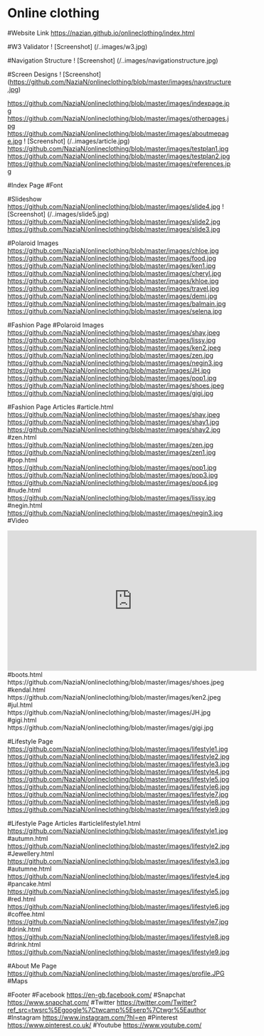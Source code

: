 # Online clothing 

#Website Link
https://nazian.github.io/onlineclothing/index.html

#W3 Validator
! [Screenshot] (/..images/w3.jpg)

#Navigation Structure 
! [Screenshot] (/..images/navigationstructure.jpg)

#Screen Designs
! [Screenshot] (https://github.com/NaziaN/onlineclothing/blob/master/images/navstructure.jpg) 

https://github.com/NaziaN/onlineclothing/blob/master/images/indexpage.jpg
https://github.com/NaziaN/onlineclothing/blob/master/images/otherpages.jpg
https://github.com/NaziaN/onlineclothing/blob/master/images/aboutmepage.jpg
! [Screenshot] (/..images/article.jpg)
https://github.com/NaziaN/onlineclothing/blob/master/images/testplan1.jpg
https://github.com/NaziaN/onlineclothing/blob/master/images/testplan2.jpg
https://github.com/NaziaN/onlineclothing/blob/master/images/references.jpg

#Index Page 
#Font 
<link href="https://fonts.googleapis.com/css?family=League+Script" rel="stylesheet">

#Slideshow 
https://github.com/NaziaN/onlineclothing/blob/master/images/slide4.jpg
! [Screenshot] (/..images/slide5.jpg)
https://github.com/NaziaN/onlineclothing/blob/master/images/slide2.jpg
https://github.com/NaziaN/onlineclothing/blob/master/images/slide3.jpg

#Polaroid Images 
https://github.com/NaziaN/onlineclothing/blob/master/images/chloe.jpg
https://github.com/NaziaN/onlineclothing/blob/master/images/food.jpg
https://github.com/NaziaN/onlineclothing/blob/master/images/ken1.jpg
https://github.com/NaziaN/onlineclothing/blob/master/images/cheryl.jpg
https://github.com/NaziaN/onlineclothing/blob/master/images/khloe.jpg
https://github.com/NaziaN/onlineclothing/blob/master/images/travel.jpg
https://github.com/NaziaN/onlineclothing/blob/master/images/demi.jpg
https://github.com/NaziaN/onlineclothing/blob/master/images/balmain.jpg
https://github.com/NaziaN/onlineclothing/blob/master/images/selena.jpg

#Fashion Page 
#Polaroid Images 
https://github.com/NaziaN/onlineclothing/blob/master/images/shay.jpeg
https://github.com/NaziaN/onlineclothing/blob/master/images/lissy.jpg
https://github.com/NaziaN/onlineclothing/blob/master/images/ken2.jpeg
https://github.com/NaziaN/onlineclothing/blob/master/images/zen.jpg
https://github.com/NaziaN/onlineclothing/blob/master/images/negin3.jpg
https://github.com/NaziaN/onlineclothing/blob/master/images/JH.jpg
https://github.com/NaziaN/onlineclothing/blob/master/images/pop1.jpg
https://github.com/NaziaN/onlineclothing/blob/master/images/shoes.jpeg
https://github.com/NaziaN/onlineclothing/blob/master/images/gigi.jpg

#Fashion Page Articles
#article.html 
https://github.com/NaziaN/onlineclothing/blob/master/images/shay.jpeg
https://github.com/NaziaN/onlineclothing/blob/master/images/shay1.jpg
https://github.com/NaziaN/onlineclothing/blob/master/images/shay2.jpg
#zen.html
https://github.com/NaziaN/onlineclothing/blob/master/images/zen.jpg
https://github.com/NaziaN/onlineclothing/blob/master/images/zen1.jpg
#pop.html
https://github.com/NaziaN/onlineclothing/blob/master/images/pop1.jpg
https://github.com/NaziaN/onlineclothing/blob/master/images/pop3.jpg
https://github.com/NaziaN/onlineclothing/blob/master/images/pop4.jpg
#nude.html
https://github.com/NaziaN/onlineclothing/blob/master/images/lissy.jpg
#negin.html
https://github.com/NaziaN/onlineclothing/blob/master/images/negin3.jpg
#Video
<iframe width="560" height="315" src="https://www.youtube.com/embed/MheNNrnqh4k" frameborder="0" gesture="media" allow="encrypted-media" allowfullscreen></iframe>
#boots.html
https://github.com/NaziaN/onlineclothing/blob/master/images/shoes.jpeg
#kendal.html
https://github.com/NaziaN/onlineclothing/blob/master/images/ken2.jpeg
#jul.html
https://github.com/NaziaN/onlineclothing/blob/master/images/JH.jpg
#gigi.html
https://github.com/NaziaN/onlineclothing/blob/master/images/gigi.jpg

#Lifestyle Page 
https://github.com/NaziaN/onlineclothing/blob/master/images/lifestyle1.jpg
https://github.com/NaziaN/onlineclothing/blob/master/images/lifestyle2.jpg
https://github.com/NaziaN/onlineclothing/blob/master/images/lifestyle3.jpg
https://github.com/NaziaN/onlineclothing/blob/master/images/lifestyle4.jpg
https://github.com/NaziaN/onlineclothing/blob/master/images/lifestyle5.jpg
https://github.com/NaziaN/onlineclothing/blob/master/images/lifestyle6.jpg
https://github.com/NaziaN/onlineclothing/blob/master/images/lifestyle7.jpg
https://github.com/NaziaN/onlineclothing/blob/master/images/lifestyle8.jpg
https://github.com/NaziaN/onlineclothing/blob/master/images/lifestyle9.jpg

#Lifestyle Page Articles 
#articlelifestyle1.html
https://github.com/NaziaN/onlineclothing/blob/master/images/lifestyle1.jpg
#autumn.html
https://github.com/NaziaN/onlineclothing/blob/master/images/lifestyle2.jpg
#Jewellery.html
https://github.com/NaziaN/onlineclothing/blob/master/images/lifestyle3.jpg
#autumne.html
https://github.com/NaziaN/onlineclothing/blob/master/images/lifestyle4.jpg
#pancake.html
https://github.com/NaziaN/onlineclothing/blob/master/images/lifestyle5.jpg
#red.html
https://github.com/NaziaN/onlineclothing/blob/master/images/lifestyle6.jpg
#coffee.html
https://github.com/NaziaN/onlineclothing/blob/master/images/lifestyle7.jpg
#drink.html
https://github.com/NaziaN/onlineclothing/blob/master/images/lifestyle8.jpg
#drink.html
https://github.com/NaziaN/onlineclothing/blob/master/images/lifestyle9.jpg

#About Me Page 
https://github.com/NaziaN/onlineclothing/blob/master/images/profile.JPG
#Maps
<script async defer src="https://maps.googleapis.com/maps/api/js?key=AIzaSyAc8QKYR9fBzOJhaRzJx7LjWdUrkZ_U3S0&callback=initMap" type="text/javascript"></script>

#Footer 
#Facebook
https://en-gb.facebook.com/
#Snapchat
https://www.snapchat.com/
#Twitter 
https://twitter.com/Twitter?ref_src=twsrc%5Egoogle%7Ctwcamp%5Eserp%7Ctwgr%5Eauthor
#Instagram 
https://www.instagram.com/?hl=en
#Pinterest
https://www.pinterest.co.uk/
#Youtube 
https://www.youtube.com/
